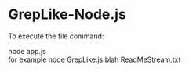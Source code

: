 # GrepLike-Node.js
To execute the file command: 
<p> node app.js <string> <filename> 
</br> for example node GrepLike.js blah ReadMeStream.txt </p>
